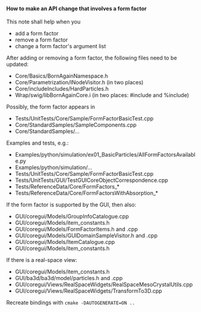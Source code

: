 #### How to make an API change that involves a form factor

This note shall help when you
* add a form factor
* remove a form factor
* change a form factor's argument list

After adding or removing a form factor, the following files need to be updated:
* Core/Basics/BornAgainNamespace.h
* Core/Parametrization/INodeVisitor.h (in two places)
* Core/includeIncludes/HardParticles.h
* Wrap/swig/libBornAgainCore.i (in two places: #include and %include)

Possibly, the form factor appears in
* Tests/UnitTests/Core/Sample/FormFactorBasicTest.cpp
* Core/StandardSamples/SampleComponents.cpp
* Core/StandardSamples/...

Examples and tests, e.g.:
* Examples/python/simulation/ex01_BasicParticles/AllFormFactorsAvailable.py
* Examples/python/simulation/...
* Tests/UnitTests/Core/Sample/FormFactorBasicTest.cpp
* Tests/UnitTests/GUI/TestGUICoreObjectCorrespondence.cpp
* Tests/ReferenceData/Core/FormFactors_*
* Tests/ReferenceData/Core/FormFactorsWithAbsorption_*

If the form factor is supported by the GUI, then also:
* GUI/coregui/Models/GroupInfoCatalogue.cpp
* GUI/coregui/Models/item_constants.h
* GUI/coregui/Models/FormFactorItems.h and .cpp
* GUI/coregui/Models/GUIDomainSampleVisitor.h and .cpp
* GUI/coregui/Models/ItemCatalogue.cpp
* GUI/coregui/Models/item_constants.h

If there is a real-space view:
* GUI/coregui/Models/item_constants.h
* GUI/ba3d/ba3d/model/particles.h and .cpp
* GUI/coregui/Views/RealSpaceWidgets/RealSpaceMesoCrystalUtils.cpp
* GUI/coregui/Views/RealSpaceWidgets/TransformTo3D.cpp

Recreate bindings with `cmake -DAUTOGENERATE=ON ..`